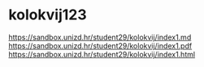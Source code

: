 # kolokvij123
https://sandbox.unizd.hr/student29/kolokvij/index1.md
https://sandbox.unizd.hr/student29/kolokvij/index1.pdf
https://sandbox.unizd.hr/student29/kolokvij/index1.html

